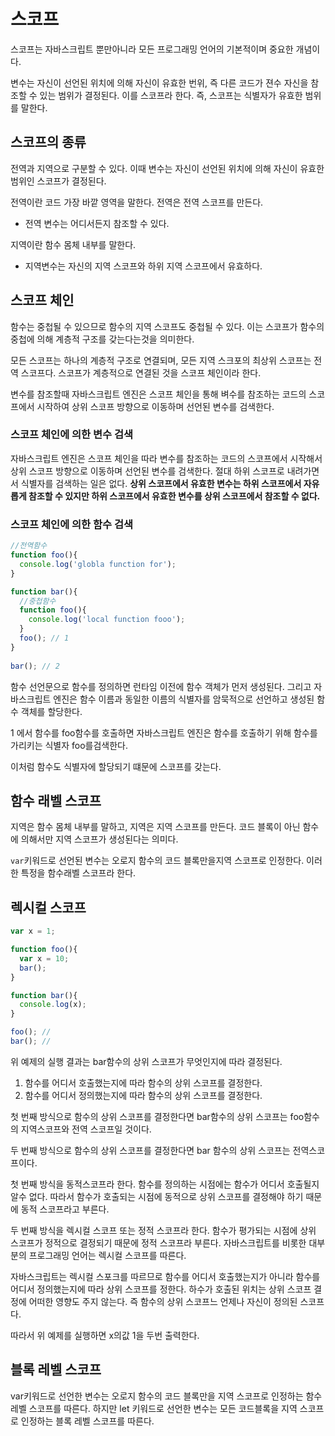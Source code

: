 # 스코프

스코프는 자바스크립트 뿐만아니라 모든 프로그래밍 언어의 기본적이며 중요한 개념이다.

변수는 자신이 선언된 위치에 의해 자신이 유효한 번위, 즉 다른 코드가 젼수 자신을 참조할 수 있는 범위가 결정된다. 이를 스코프라 한다. 즉, 스코프는 식별자가 유효한 범위를 말한다.

## 스코프의 종류

전역과 지역으로 구분할 수 있다. 이때 변수는 자신이 선언된 위치에 의해 자신이 유효한 범위인 스코프가 결정된다. 

전역이란 코드 가장 바깥 영역을 말한다. 전역은 전역 스코프를 만든다.
* 전역 변수는 어디서든지  참조할 수 있다.

지역이란 함수 몸체 내부를 말한다. 
* 지역변수는 자신의 지역 스코프와 하위 지역 스코프에서 유효하다.

## 스코프 체인

함수는 중첩될 수 있으므로 함수의 지역 스코프도 중첩될 수 있다. 이는 스코프가 함수의 중첩에 의해 계층적 구조를 갖는다는것을 의미한다. 

모든 스코프는 하나의 계층적 구조로 연결되며, 모든 지역 스크포의 최상위 스코프는 전역 스코프다. 스코프가 계층적으로 연결된 것을 스코프 체인이라 한다. 

변수를 참조할때 자바스크립트 엔진은 스코프 체인을 통해 벼수를 참조하는 코드의 스코프에서 시작하여 상위 스코프 방향으로 이동하며 선언된 변수를 검색한다.

### 스코프 체인에 의한 변수 검색

자바스크립트 엔진은 스코프 체인을 따라 변수를 참조하는 코드의 스코프에서 시작해서 상위 스코프 방향으로 이동하며 선언된 변수를 검색한다. 절대 하위 스코프로 내려가면서 식별자를 검색하는 일은 없다. 
**상위 스코프에서 유효한 변수는 하위 스코프에서 자유롭게 참조할 수 있지만 하위 스코프에서 유효한 변수를 상위 스코프에서 참조할 수 없다.**

### 스코프 체인에 의한 함수 검색

```js
//전역함수
function foo(){
  console.log('globla function for');
}

function bar(){
  //중첩함수
  function foo(){
    console.log('local function fooo');
  }
  foo(); // 1
}
 
bar(); // 2
```

함수 선언문으로 함수를 정의하면 런타임 이전에 함수 객체가 먼저 생성된다. 그리고 자바스크립트 엔진은 함수 이름과 동일한 이름의 식별자를 암묵적으로 선언하고 생성된 함수 객체를 할당한다.

1 에서 함수를 foo함수를 호출하면 자바스크립트 엔진은 함수를 호출하기 위해 함수를 가리키는 식별자 foo를검색한다. 

이처럼 함수도 식별자에 할당되기 떄문에 스코프를 갖는다. 

## 함수 래벨 스코프

지역은 함수 몸체 내부를 말하고, 지역은 지역 스코프를 만든다. 코드 블록이 아닌 함수에 의해서만 지역 스코프가 생성된다는 의미다.

`var`키워드로 선언된 변수는 오로지 함수의 코드 블록만을지역 스코프로 인정한다. 이러한 특정을 함수래벨 스코프라 한다. 

## 렉시컬 스코프

```js
var x = 1;

function foo(){
  var x = 10;
  bar();
}

function bar(){
  console.log(x);
}

foo(); //
bar(); //
```

위 예제의 실행 결과는 bar함수의 상위 스코프가 무엇인지에 따라 결정된다.
1. 함수를 어디서 호출했는지에 따라 함수의 상위 스코프를 결정한다.
2. 함수를 어디서 정의했는지에 따라 함수의 상위 스코프를 결정한다.

첫 번째 방식으로 함수의 상위 스코프를 결정한다면 bar함수의 상위 스코프는 foo함수의 지역스코프와 전역 스코프일 것이다. 

두 번째 방식으로 함수의 상위 스코프를 결정한다면 bar 함수의 상위 스코프는 전역스코프이다.

첫 번째 방식을 동적스코프라 한다. 함수를 정의하는 시점에는 함수가 어디서 호출될지 알수 없다. 따라서 함수가 호출되는 시점에 동적으로 상위 스코프를 결정해야 하기 때문에 동적 스코프라고 부른다.

두 번째 방식을 렉시컬 스코프 또는 정적 스코프라 한다. 함수가 평가되는 시점에 상위 스코프가 정적으로 결정되기 때문에 정적 스코프라 부른다. 자바스크립트를 비롯한 대부분의 프로그래밍 언어는 렉시컬 스코프를 따른다.

자바스크립트는 렉시컬 스포크를 따르므로 함수를 어디서 호출했는지가  아니라 함수를 어디서 정의했는지에 따라 상위 스코프를 정한다. 하수가 호출된 위치는 상위 스코프 결정에 어떠한 영향도 주지 않는다. 즉 함수의 상위 스코프느 언제나 자신이 정의된 스코프다.

따라서 위 예제를 실행하면 x의값 1을 두번 출력한다.

## 블록 레벨 스코프

var키워드로 선언한 변수는 오로지 함수의 코드 블록만을 지역 스코프로 인정하는 함수 레벨 스코프를 따른다. 하지만 let 키워드로 선언한 변수는 모든 코드블록을 지역 스코프로 인정하는 블록 레벨 스코프를 따른다.

